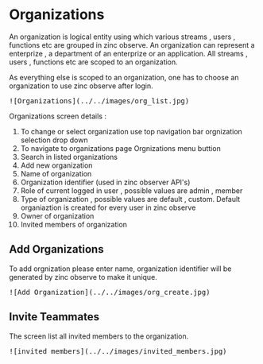 # Organizations

An organization is logical entity using which various streams , users , functions etc are grouped in zinc observe. An organization can represent a enterprize , a department of an enterprize or an application. All streams , users , functions etc are scoped to an organization.

As everything else is scoped to an organization, one has to choose an organization to use zinc observe after login.

<kbd>
![Organizations](../../images/org_list.jpg)
</kbd>

Organizations screen details :

1. To change or select organization use top navigation bar orgnization selection drop down 
2. To navigate to organizations page Orgnizations menu buttion
3. Search in listed organizations
4. Add new organization
5. Name of organization
6. Organization identifier (used in zinc observer API's)
7. Role of current logged in user , possible values are admin , member
8. Type of organization , possible values are default , custom. Default organiaztion is created for every user in zinc observe
9. Owner of organization
10. Invited members of organization

## Add Organizations

To add orgnization please enter name, organization identifier will be generated by zinc observe to make it unique.

<kbd>
![Add Organization](../../images/org_create.jpg)
</kbd>

## Invite Teammates

The screen list all invited members to the organization.

<kbd>
![invited members](../../images/invited_members.jpg)
</kbd>